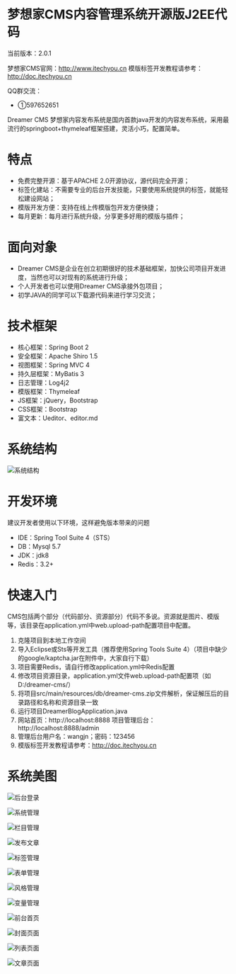 # 梦想家CMS内容管理系统开源版J2EE代码

当前版本：2.0.1

梦想家CMS官网：http://www.itechyou.cn
模版标签开发教程请参考：http://doc.itechyou.cn 

QQ群交流：
- ①597652651

Dreamer CMS 梦想家内容发布系统是国内首款java开发的内容发布系统，采用最流行的springboot+thymeleaf框架搭建，灵活小巧，配置简单。

# 特点
* 免费完整开源：基于APACHE 2.0开源协议，源代码完全开源；
* 标签化建站：不需要专业的后台开发技能，只要使用系统提供的标签，就能轻松建设网站；
* 模版开发方便：支持在线上传模版包开发方便快捷；
* 每月更新：每月进行系统升级，分享更多好用的模版与插件；

# 面向对象
* Dreamer CMS是企业在创立初期很好的技术基础框架，加快公司项目开发进度，当然也可以对现有的系统进行升级；
* 个人开发者也可以使用Dreamer CMS承接外包项目；
* 初学JAVA的同学可以下载源代码来进行学习交流；

# 技术框架
* 核心框架：Spring Boot 2
* 安全框架：Apache Shiro 1.5
* 视图框架：Spring MVC 4
* 持久层框架：MyBatis 3
* 日志管理：Log4j2
* 模版框架：Thymeleaf
* JS框架：jQuery，Bootstrap
* CSS框架：Bootstrap
* 富文本：Ueditor、editor.md

# 系统结构
![系统结构](http://cdn.itechyou.cn/20190821103015.jpg "系统结构")

# 开发环境
建议开发者使用以下环境，这样避免版本带来的问题
* IDE：Spring Tool Suite 4（STS）
* DB：Mysql 5.7
* JDK：jdk8
* Redis：3.2+

# 快速入门
CMS包括两个部分（代码部分、资源部分）代码不多说。资源就是图片、模版等，该目录在application.yml中web.upload-path配置项目中配置。
1. 克隆项目到本地工作空间
2. 导入Eclipse或Sts等开发工具（推荐使用Spring Tools Suite 4）（项目中缺少的google/kaptcha.jar在附件中，大家自行下载）
3. 项目需要Redis，请自行修改application.yml中Redis配置
4. 修改项目资源目录，application.yml文件web.upload-path配置项（如D:/dreamer-cms/）
5. 将项目src/main/resources/db/dreamer-cms.zip文件解析，保证解压后的目录路径和名称和资源目录一致
6. 运行项目DreamerBlogApplication.java
7. 网站首页：http://localhost:8888 项目管理后台：http://localhost:8888/admin
8. 管理后台用户名：wangjn；密码：123456
9. 模版标签开发教程请参考：http://doc.itechyou.cn 


# 系统美图
![后台登录](http://cdn.itechyou.cn/20190821102434.png)

![系统管理](http://cdn.itechyou.cn/20190821102526.png)

![栏目管理](http://cdn.itechyou.cn/20190821102608.png)

![发布文章](http://cdn.itechyou.cn/20190821102712.png)

![标签管理](http://cdn.itechyou.cn/20190821102742.png)

![表单管理](http://cdn.itechyou.cn/20190821102847.png)

![风格管理](http://cdn.itechyou.cn/20190821102932.png)

![变量管理](http://cdn.itechyou.cn/20190821103012.png)

![前台首页](http://cdn.itechyou.cn/20190820092155.png)

![封面页面](http://cdn.itechyou.cn/20190820092156.png)

![列表页面](http://cdn.itechyou.cn/20190820092157.png)

![文章页面](http://cdn.itechyou.cn/20190820092158.png)
